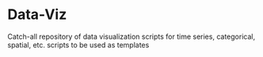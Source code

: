 # Data-Viz
Catch-all repository of data visualization scripts for time series, categorical, spatial, etc. scripts to be used as templates
